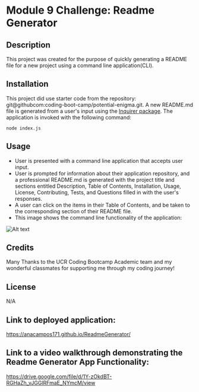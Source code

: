 # Module 9 Challenge: Readme Generator 

## Description

This project was created for the purpose of quickly generating a README file  for a new project using a command line application(CLI).

## Installation

This project did use starter code from the repository: git@githubcom:coding-boot-camp/potential-enigma.git. 
A new README.md file is generated from a user's input using the [Inquirer package](https://www.npmjs.com/package/inquirer). The application is invoked with the following command:

```
node index.js
```
## Usage

- User is presented with a command line application that accepts user input.
- User is prompted for information about their application repository, and a  professional README.md is generated with the project title and sections entitled Description, Table of Contents, Installation, Usage, License, Contributing, Tests, and Questions  filled in with the user's responses. 
- A user can click on the items in their Table of Contents, and be taken to the corresponding section of their README file.
- This image shows the command line functionality of the application:

![Alt text](../example.png)

## Credits
Many Thanks to the UCR Coding Bootcamp Academic team and my wonderful classmates for supporting me through my coding journey!
## License

N/A
## Link to deployed application: 

https://anacampos171.github.io/ReadmeGenerator/

## Link to a video walkthrough demonstrating the Readme Generator App Functionality: 
https://drive.google.com/file/d/1Y-zOkdBT-RGHaZh_vJGGlRFmaE_NYmcM/view
